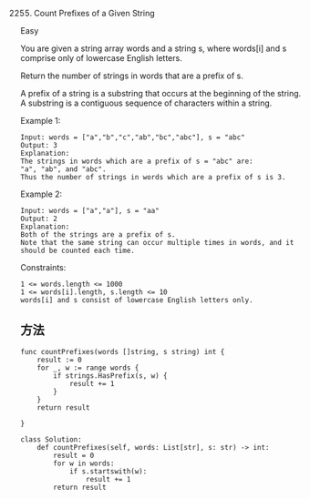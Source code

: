 2255. Count Prefixes of a Given String


Easy


You are given a string array words and a string s, where words[i] and s comprise only of lowercase English letters.

Return the number of strings in words that are a prefix of s.

A prefix of a string is a substring that occurs at the beginning of the string. A substring is a contiguous sequence of characters within a string.

 

Example 1:

```
Input: words = ["a","b","c","ab","bc","abc"], s = "abc"
Output: 3
Explanation:
The strings in words which are a prefix of s = "abc" are:
"a", "ab", and "abc".
Thus the number of strings in words which are a prefix of s is 3.
```

Example 2:

```
Input: words = ["a","a"], s = "aa"
Output: 2
Explanation:
Both of the strings are a prefix of s. 
Note that the same string can occur multiple times in words, and it should be counted each time.
```

Constraints:

```
1 <= words.length <= 1000
1 <= words[i].length, s.length <= 10
words[i] and s consist of lowercase English letters only.
```


## 方法


```
func countPrefixes(words []string, s string) int {
    result := 0
    for _, w := range words {
        if strings.HasPrefix(s, w) {
            result += 1
        }
    }
    return result
    
}
```


```
class Solution:
    def countPrefixes(self, words: List[str], s: str) -> int:
        result = 0
        for w in words:
            if s.startswith(w):
                result += 1
        return result
```